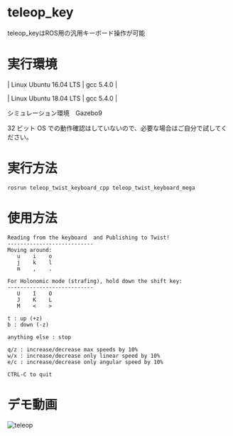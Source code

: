 # teleop_key

teleop_keyはROS用の汎用キーボード操作が可能

# 実行環境

| Linux Ubuntu 16.04 LTS |                   gcc 5.4.0                    |

| Linux Ubuntu 18.04 LTS |                   gcc 5.4.0                    |

シミュレーション環境　Gazebo9

32 ビット OS での動作確認はしていないので、必要な場合はご自分で試してください。

# 実行方法

```
rosrun teleop_twist_keyboard_cpp teleop_twist_keyboard_mega
```


# 使用方法

```
Reading from the keyboard  and Publishing to Twist!
---------------------------
Moving around:
   u    i    o
   j    k    l
   m    ,    .

For Holonomic mode (strafing), hold down the shift key:
---------------------------
   U    I    O
   J    K    L
   M    <    >

t : up (+z)
b : down (-z)

anything else : stop

q/z : increase/decrease max speeds by 10%
w/x : increase/decrease only linear speed by 10%
e/c : increase/decrease only angular speed by 10%

CTRL-C to quit
```

# デモ動画

![teleop](https://user-images.githubusercontent.com/65348333/117125549-a3571f80-add4-11eb-8080-c72f64611139.gif)
